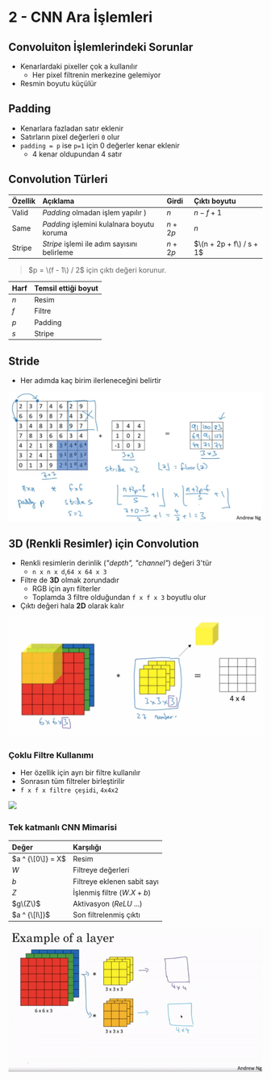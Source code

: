 # 2 - CNN Ara İşlemleri

## Convoluiton İşlemlerindeki Sorunlar

* Kenarlardaki pixeller çok a kullanılır
  * Her pixel filtrenin merkezine gelemiyor
* Resmin boyutu küçülür

## Padding

* Kenarlara fazladan satır eklenir
* Satırların pixel değerleri `0` olur
* `padding = p` ise `p=1` için 0 değerler kenar eklenir
  * 4 kenar oldupundan 4 satır

## Convolution Türleri

| Özellik | Açıklama | Girdi | Çıktı boyutu |
| :--- | :--- | :--- | :--- |
| Valid | _Padding_ olmadan işlem yapılır \) | $n$ | $n - f + 1$ |
| Same | _Padding_ işlemini kulalnara boyutu koruma | $n + 2p$ | $n$ |
| Stripe | _Stripe_ işlemi ile adım sayısını belirleme | $n + 2p$ | $\(n + 2p + f\) / s + 1$ |

> $p = \(f - 1\) / 2$ için çıktı değeri korunur.

| Harf | Temsil ettiği boyut |
| :--- | :--- |
| $n$ | Resim |
| $f$ | Filtre |
| $p$ | Padding |
| $s$ | Stripe |

## Stride

* Her adımda kaç birim ilerleneceğini belirtir

![](../../.gitbook/assets/cnn_stride_ex.png)

## 3D \(Renkli Resimler\) için Convolution

* Renkli resimlerin derinlik \(_"depth", "channel"_\) değeri 3'tür
  * `n x n x d`,`64 x 64 x 3`
* Filtre de **3D** olmak zorundadır
  * RGB için ayrı filterler
  * Toplamda 3 filtre olduğundan `f x f x 3` boyutlu olur
* Çıktı değeri hala **2D** olarak kalır

![](../../.gitbook/assets/conv3d_ex.png)

### Çoklu Filtre Kullanımı

* Her özellik için ayrı bir filtre kullanılır
* Sonrasın tüm filtreler birleştirilir
* `f x f x filtre çeşidi`, `4x4x2`

![](https://github.com/yedhrab/YArtificalIntelligent/tree/c310134211f057f237be5300cf9d57555915426e/res/conv3d_multi_filter.png)

### Tek katmanlı CNN Mimarisi

| Değer | Karşılığı |
| :--- | :--- |
| $a ^ {\[0\]}  = X$ | Resim |
| $W$ | Filtreye değerleri |
| $b$ | Filtreye eklenen sabit sayı |
| $Z$ | İşlenmiş filtre \($W.X + b$\) |
| $g\(Z\)$ | Aktivasyon \(_ReLU_ ...\) |
| $a ^ {\[l\]}$ | Son filtrelenmiş çıktı |

![](../../.gitbook/assets/cnn_mutli.gif)

